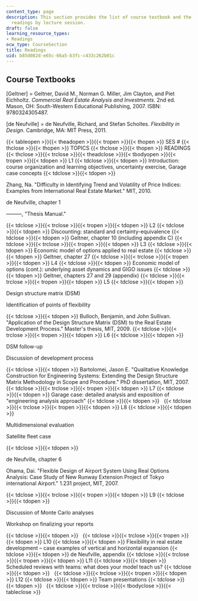 ```yaml
---
content_type: page
description: This section provides the list of course textbook and the schedule of
  readings by lecture session.
draft: false
learning_resource_types:
- Readings
ocw_type: CourseSection
title: Readings
uid: b85d082d-e65c-66a5-b3fc-c433c262b01c
---
```

## Course Textbooks

\[Geltner\] = Geltner, David M., Norman G. Miller, Jim Clayton, and Piet Eichholtz. *Commercial Real Estate Analysis and Investments*. 2nd ed. Mason, OH: South-Western Educational Publishing, 2007. ISBN: 9780324305487.

\[de Neufville\] = de Neufville, Richard, and Stefan Scholtes. *Flexibility in Design*. Cambridge, MA: MIT Press, 2011.

{{< tableopen >}}{{< theadopen >}}{{< tropen >}}{{< thopen >}}
SES #
{{< thclose >}}{{< thopen >}}
TOPICS
{{< thclose >}}{{< thopen >}}
READINGS
{{< thclose >}}{{< trclose >}}{{< theadclose >}}{{< tbodyopen >}}{{< tropen >}}{{< tdopen >}}
L1
{{< tdclose >}}{{< tdopen >}}
Introduction: course organization and learning objectives, uncertainty exercise, Garage case concepts
{{< tdclose >}}{{< tdopen >}}

Zhang, Na. "Difficulty in Identifying Trend and Volatility of Price Indices: Examples from International Real Estate Market." MIT, 2010.

de Neufville, chapter 1

———, "Thesis Manual."

{{< tdclose >}}{{< trclose >}}{{< tropen >}}{{< tdopen >}}
L2
{{< tdclose >}}{{< tdopen >}}
Discounting: standard and certainty-equivalence
{{< tdclose >}}{{< tdopen >}}
Geltner, chapter 10 (including appendix C)
{{< tdclose >}}{{< trclose >}}{{< tropen >}}{{< tdopen >}}
L3
{{< tdclose >}}{{< tdopen >}}
Economic model of options applied to real estate
{{< tdclose >}}{{< tdopen >}}
Geltner, chapter 27
{{< tdclose >}}{{< trclose >}}{{< tropen >}}{{< tdopen >}}
L4
{{< tdclose >}}{{< tdopen >}}
Economic model of options (cont.): underlying asset dynamics and GIGO issues
{{< tdclose >}}{{< tdopen >}}
Geltner, chapters 27 and 29 (appendix)
{{< tdclose >}}{{< trclose >}}{{< tropen >}}{{< tdopen >}}
L5
{{< tdclose >}}{{< tdopen >}}

Design structure matrix (DSM)

Identification of points of flexibility

{{< tdclose >}}{{< tdopen >}}
Bulloch, Benjamin, and John Sullivan. "Application of the Design Structure Matrix (DSM) to the Real Estate Development Process." Master's thesis, MIT, 2009.
{{< tdclose >}}{{< trclose >}}{{< tropen >}}{{< tdopen >}}
L6
{{< tdclose >}}{{< tdopen >}}

DSM follow-up

Discussion of development process

{{< tdclose >}}{{< tdopen >}}
Bartolomei, Jason E. "Qualitative Knowledge Construction for Engineering Systems: Extending the Design Structure Matrix Methodology in Scope and Procedure." PhD dissertation, MIT, 2007.
{{< tdclose >}}{{< trclose >}}{{< tropen >}}{{< tdopen >}}
L7
{{< tdclose >}}{{< tdopen >}}
Garage case: detailed analysis and exposition of "engineering analysis approach"
{{< tdclose >}}{{< tdopen >}}
 
{{< tdclose >}}{{< trclose >}}{{< tropen >}}{{< tdopen >}}
L8
{{< tdclose >}}{{< tdopen >}}

Multidimensional evaluation

Satellite fleet case

{{< tdclose >}}{{< tdopen >}}

de Neufville, chapter 6

Ohama, Dai. "Flexible Design of Airport System Using Real Options Analysis: Case Study of New Runway Extension Project of Tokyo international Airport." 1.231 project, MIT, 2007.

{{< tdclose >}}{{< trclose >}}{{< tropen >}}{{< tdopen >}}
L9
{{< tdclose >}}{{< tdopen >}}

Discussion of Monte Carlo analyses

Workshop on finalizing your reports

{{< tdclose >}}{{< tdopen >}}
 
{{< tdclose >}}{{< trclose >}}{{< tropen >}}{{< tdopen >}}
L10
{{< tdclose >}}{{< tdopen >}}
Flexibility in real estate development – case examples of vertical and horizontal expansion
{{< tdclose >}}{{< tdopen >}}
de Neufville, appendix
{{< tdclose >}}{{< trclose >}}{{< tropen >}}{{< tdopen >}}
L11
{{< tdclose >}}{{< tdopen >}}
Scheduled reviews with teams: what does your model teach us?
{{< tdclose >}}{{< tdopen >}}
 
{{< tdclose >}}{{< trclose >}}{{< tropen >}}{{< tdopen >}}
L12
{{< tdclose >}}{{< tdopen >}}
Team presentations
{{< tdclose >}}{{< tdopen >}}
 
{{< tdclose >}}{{< trclose >}}{{< tbodyclose >}}{{< tableclose >}}